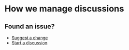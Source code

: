 # How we manage discussions

## Found an issue?

- [Suggest a change](https://github.com/zoonk/handbook/edit/main/how-we-work/managing-discussions.md)
- [Start a discussion](https://github.com/zoonk/handbook/discussions/new)
